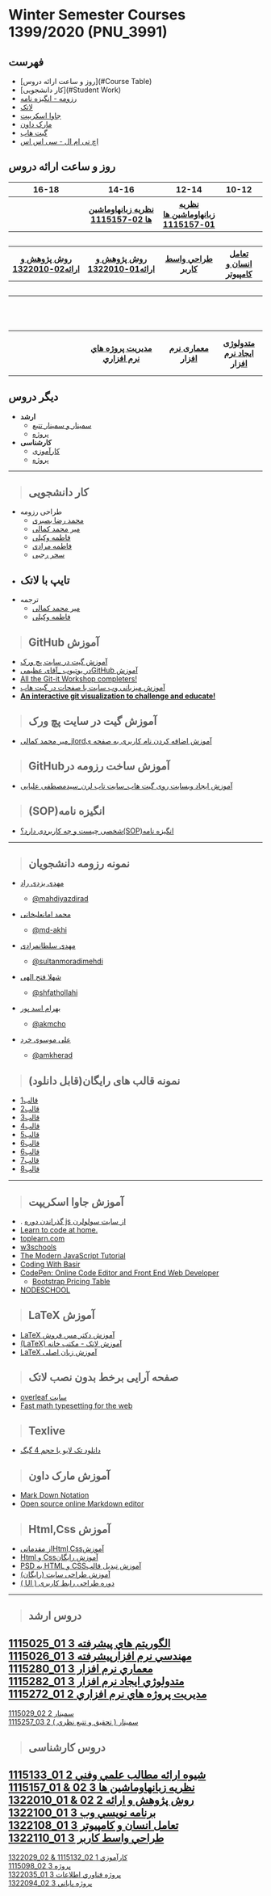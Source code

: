 # Winter Semester Courses 1399/2020 (PNU_3991)
<a name="TOC"></a>
## فهرست
- [روز و ساعت ارائه دروس](#Course Table)
- [کار دانشجویی](#Student Work)
- [رزومه - انگیزه نامه](#CV_SOP)
- [لاتک](#Latex)
- [جاوا اسکریپت](#JS)
- [مارک داون](#MD)
- [گیت هاب](#Github)
- [اچ تی ام ال - سی اس اس](#HTML)

<a name="Course Table"></a>
## روز و ساعت ارائه دروس

<table style="width:100%">
  <tr>
    <th >16-18</th>
    <th >14-16</th>
    <th >12-14</th>
    <th>10-12</th>
    <th>8-10</th>
    <th>روز</th>
  </tr>
  <tr>
    <th ></th>
    <th ><a  href="https://github.com/AliRazavi-edu/PNU_3991/tree/master/_BSc/Theory-of-Languages-and-Machines">نظريه زبانهاوماشين ها 02-1115157</a></th>
    <th ><a href="https://github.com/AliRazavi-edu/PNU_3991/tree/master/_BSc/Theory-of-Languages-and-Machines" >نظريه زبانهاوماشين ها 01-1115157</a></th>
    <th></th>
    <th></th>
    <th>شنبه</th>
  </tr>
   <tr>
    <th ></th>
    <th ></th>
    <th></th>
    <th></th>
    <th ></th>
    <th>یک شنبه</th>
  </tr>
   <tr>
     <th ><a href="https://github.com/AliRazavi-edu/PNU_3991/tree/master/_BSc/ResearchAndPresentationMethods" >روش پژوهش و ارائه02-1322010</a> </th>
     <th ><a  href="https://github.com/AliRazavi-edu/PNU_3991/tree/master/_BSc/ResearchAndPresentationMethods">روش پژوهش و ارائه01-1322010</a></th>
     <th><a  href="https://github.com/AliRazavi-edu/PNU_3991/tree/master/_BSc/UserInterfaceDesgin">طراحي واسط كاربر</a></th>
     <th><a href="https://github.com/AliRazavi-edu/PNU_3991/tree/master/_BSc/HumanComputerInteraction">تعامل انسان و كامپيوتر</a></th>
    <th ></th>   
    <th>دوشنبه</th>
  </tr>
   <tr>
    <th ></th>
    <th ></th>
    <th></th>
    <th></th>
    <th ></th>
    <th>سه شنبه</th>
  </tr>
   <tr>
    <th ></th>
    <th ></th>
    <th></th>
    <th></th>
     <th ><a  href="https://github.com/AliRazavi-edu/PNU_3991/tree/master/_MSc/AdvancedAlgorithms">الگوريتم هاي پيشرفته</a></th>
    <th>چهارشنبه</th>
  </tr>
   <tr>
    <th ></th>
     <th ><a  href="https://github.com/AliRazavi-edu/PNU_3991/tree/master/_MSc/SoftwareProjectManagement">مديريت پروژه هاي نرم افزاري</a></th>
     <th ><a  href="https://github.com/AliRazavi-edu/PNU_3991/tree/master/_MSc/SoftwareArchitecture">معماری نرم افزار</a></th>
     <th><a  href="https://github.com/AliRazavi-edu/PNU_3991/tree/master/_MSc/SoftwareDevelopmentMethodologies">متدولوژی ایجاد نرم افزار</a></th>
    <th><a href="https://github.com/AliRazavi-edu/PNU_3991/tree/master/_MSc/AdvancedSoftwareEngineering">مهندسی نرم افزار پیشرفته</a></th>
    <th>پنج شنبه</th>
  </tr>
</table>

## دیگر دروس
- **ارشد**
    - [سمینار و سمینار تتبع](https://github.com/AliRazavi-edu/PNU_3991/tree/master/_MSc/Seminar)
    - [پروژه](https://github.com/AliRazavi-edu/PNU_3991/tree/master/_MSc/Theses)
- **کارشناسی**
    - [کارآموزی](https://github.com/AliRazavi-edu/PNU_3991/tree/master/_BSc/Internship)
    - [پروژه](https://github.com/AliRazavi-edu/PNU_3991/tree/master/_BSc/Project)
 
-----------------------------------------
<a name="Student Work"></a>
> ## کار دانشجویی 
- طراحی رزومه
    - [محمد رضا بصیری](https://mrezabasiri.github.io/barayeman/)	 
    - [میر محمد کمالی](https://mir-mohammad.github.io/)   
    - [فاطمه وکیلی](https://fatemehvakili.github.io/)   
    - [فاطمه مرادی](https://ftemeh021.github.io/ftemeh-resume/)     
    - [سحر رجبی](https://saharrajabi.github.io/)   
- تایپ با لاتک
    - 
- ترجمه
    - [میر محمد کمالی](https://mir-mohammad.github.io/) 
    - [فاطمه وکیلی](https://fatemehvakili.github.io/)   

<a name="Github"></a>
> ##  GitHub آموزش 
- [آموزش گیت در سایت پچ ورک](http://jlord.us/patchwork/)
- [در یوتیوب _آقای عظیمیGitHub آموزش](https://www.youtube.com/watch?v=gLmCsU0ezd0&list=PL3Y-E4YSE4wa_TUfN7G3rAMIiu6vIeepT&index=2&t=0s&app=desktop)
- [All the Git-it Workshop completers!](https://github.com/jlord/patchwork)
- [آموزش میزبانی وب سایت با صفحات در گیت هاب](https://git.ir/teamtreehouse-hosting-a-website-with-github-pages/)
- [**An interactive git visualization to challenge and educate!**](https://learngitbranching.js.org/?demo)

>## آموزش گیت در سایت پچ ورک
- [میر محمد کمالی_jlordآموزش اضافه کردن نام کاربری به صفحه ی](https://aparat.com/v/fvq5a)

> ##  GitHubآموزش ساخت رزومه در
- [آموزش ایجاد وبسایت روی گیت هاب_سایت تاب لرن_سیدمصطفی علیایی ](https://toplearn.com/courses/2203/%D8%A2%D9%85%D9%88%D8%B2%D8%B4-%D8%A7%DB%8C%D8%AC%D8%A7%D8%AF-%D9%88%D8%A8%D8%B3%D8%A7%DB%8C%D8%AA-%D8%B1%D9%88%DB%8C-%DA%AF%DB%8C%D8%AA-%D9%87%D8%A7%D8%A8 )

<a name="CV_SOP"></a>
> ## (SOP)انگیزه نامه
- [ شخصی چیست و چه کاربردی دارد؟(SOP)انگیزه نامه](https://www.writeme.ir/sop-%D8%A7%D9%86%DA%AF%DB%8C%D8%B2%D9%87-%D9%86%D8%A7%D9%85%D9%87/)
----------
> ## نمونه رزومه دانشجویان  
+ [مهدی یزدی راد](https://mahdiyazdirad.github.io/)
    - [@mahdiyazdirad](https://github.com/mahdiyazdirad)
+ [محمد امانعلیخانی](https://md-akhi.github.io/)  
  -  [@md-akhi](https://github.com/md-akhi)
+ [مهدی سلطانمرادی](https://sultanmoradimehdi.github.io/resume/)
    - [@sultanmoradimehdi](https://github.com/sultanmoradimehdi/)  
  
+ [شهلا فتح الهی](https://shfathollahi.github.io)  
  -  [@shfathollahi](https://github.com/shfathollahi)
  
+ [بهرام اسد پور](https://akmcho.github.io)  
  - [@akmcho](https://github.com/akmcho)
  
+ [علی موسوی خرد](http://amkherad.ir/tabs/about/)  
  - [@amkherad](http://github.com/amkherad)

> ## نمونه قالب های رایگان(قابل دانلود)
- [قالب1](https://www.20script.ir/cards-html-resume-portfolio/)
- [قالب2](https://www.20script.ir/moticv-resume-cv-html5-template/)
- [قالب3](https://github.com/blackode/online-resume)
- [قالب4](https://github.com/jglovier/resume-template)
- [قالب5](https://github.com/izzydoesizzy/resumetemplate)
- [قالب6](https://github.com/rrdelaney/material-resume)
- [قالب6](https://github.com/rrdelaney/material-resume)
- [قالب7](https://superdevresources.com/html-resume-templates/)
- [قالب8](https://webkima.com/free-html-resume-templates/#13_%D9%82%D8%A7%D9%84%D8%A8_%D8%B1%D8%A7%DB%8C%DA%AF%D8%A7%D9%86_Resume)

-----------
<a name="JS"></a>
> ## آموزش جاوا اسکریپت
- . [گذراندن دوره js از سایت سولولرن](http://Sololearn.com)
- [Learn to code at home.](https://www.freecodecamp.org/)
- [toplearn.com](https://toplearn.com/courses/74/%D8%A2%D9%85%D9%88%D8%B2%D8%B4-%D9%85%D9%82%D8%AF%D9%85%D8%A7%D8%AA%DB%8C-%D8%AA%D8%A7-%D9%BE%DB%8C%D8%B4%D8%B1%D9%81%D8%AA%D9%87-%D8%AC%D8%A7%D9%88%D8%A7-%D8%A7%D8%B3%DA%A9%D8%B1%DB%8C%D9%BE%D8%AA)
- [w3schools](https://www.w3schools.com/js/default.asp)
- [The Modern JavaScript Tutorial](https://javascript.info/)
- [Coding With Basir](https://codingwithbasir.com/courses/learn-html-css/)
- [CodePen: Online Code Editor and Front End Web Developer](https://codepen.io/)
    - [Bootstrap Pricing Table](https://codepen.io/mrsahar/pen/yOVGBQ)
- [NODESCHOOL](https://nodeschool.io/)    

<a name="Latex"></a>
> ## LaTeX آموزش 
- [LaTeX آموزش دکتر مس فروش ](http://mesforush.staff.shahroodut.ac.ir/category/%d8%a2%d9%85%d9%88%d8%b2%d8%b4-latex/)
- [(LaTeX) آموزش لاتک - مکتب خانه ](https://maktabkhooneh.org/course/%D8%A2%D9%85%D9%88%D8%B2%D8%B4-%D9%84%D8%AA%DA%A9-LaTeX-mk265/)
- [LaTeX آموزش زبان اصلی  ](https://git.ir/packtpub-latex-for-everyone-and-everything/)
> ## صفحه آرایی برخط بدون نصب لاتک
- [overleaf سایت ](https://www.overleaf.com/)
- [Fast math typesetting for the web](https://katex.org/)
> ## Texlive
- [دانلود تک لایو با حجم 4 گیگ](http://ctan.yazd.ac.ir/systems/texlive/Images/texlive2020-20200406.iso)

<a name="MD"></a>
> ## آموزش مارک داون
- [Mark Down Notation](https://github.com/tchapi/markdown-cheatsheet)
- [Open source online Markdown editor](https://pandao.github.io/editor.md/en.html)

<a name="HTML"></a>
> ## Html,Css آموزش  
- [  از مقدماتیHtml,Cssآموزش](https://toplearn.com/courses/47/%D8%A2%D9%85%D9%88%D8%B2%D8%B4-html-%D9%88-css-%D8%A7%D8%B2-%D9%85%D9%82%D8%AF%D9%85%D8%A7%D8%AA%DB%8C)
- [  Html و Cssآموزش رایگان ](https://toplearn.com/courses/2165/%D8%A2%D9%85%D9%88%D8%B2%D8%B4-%D8%B1%D8%A7%DB%8C%DA%AF%D8%A7%D9%86-html-%D9%88-css)
- [   PSD به HTML و CSSآموزش تبدیل قالب ](https://toplearn.com/courses/4364/%D8%A2%D9%85%D9%88%D8%B2%D8%B4-%D8%AA%D8%A8%D8%AF%DB%8C%D9%84-%D9%82%D8%A7%D9%84%D8%A8-psd-%D8%A8%D9%87-html-%D9%88-css)
- [  آموزش طراحی سایت (رایگان) ](https://toplearn.com/courses/4287/%D8%A2%D9%85%D9%88%D8%B2%D8%B4-%D8%B7%D8%B1%D8%A7%D8%AD%DB%8C-%D8%B3%D8%A7%DB%8C%D8%AA-(%D8%B1%D8%A7%DB%8C%DA%AF%D8%A7%D9%86))
- [  ( UI ) دوره طراحی رابط کاربری ](https://toplearn.com/courses/2135/%D8%AF%D9%88%D8%B1%D9%87-%D8%B7%D8%B1%D8%A7%D8%AD%DB%8C-%D8%B1%D8%A7%D8%A8%D8%B7-%DA%A9%D8%A7%D8%B1%D8%A8%D8%B1%DB%8C-(-ui-))

-------------------------------------

> ## دروس ارشد
[1115025_01	الگوريتم هاي پيشرفته	3](https://github.com/AliRazavi-edu/PNU_3991/tree/master/_MSc/AdvancedAlgorithms)
<br>
[1115026_01	مهندسي نرم افزارپيشرفته	3](https://github.com/AliRazavi-edu/PNU_3991/tree/master/_MSc/AdvancedSoftwareEngineering)
<br>
[1115280_01	معماري نرم افزار	3](https://github.com/AliRazavi-edu/PNU_3991/tree/master/_MSc/SoftwareArchitecture)
<br>
[1115282_01	متدولوژي ايجاد نرم افزار	3](https://github.com/AliRazavi-edu/PNU_3991/tree/master/_MSc/SoftwareDevelopmentMethodologies)
<br>
[1115272_01	مديريت پروژه هاي نرم افزاري	2](https://github.com/AliRazavi-edu/PNU_3991/tree/master/_MSc/SoftwareProjectManagement)
<br>
---
[1115029_02	سمينار	2](https://github.com/AliRazavi-edu/PNU_3991/tree/master/_MSc/MscSeminar-1)
<br>
[1115257_03	سمينار ( تحقيق و تتبع نظري )	2](https://github.com/AliRazavi-edu/PNU_3991/tree/master/_MSc/MscSeminar-2)
<br>


> ## دروس کارشناسی
[1115133_01	شيوه ارائه مطالب علمي وفني	2](https://github.com/AliRazavi-edu/PNU_3991/tree/master/_BSc/ResearchAndPresentationMethods)
<br>
[1115157_01 & 02	نظريه زبانهاوماشين ها	3](https://github.com/AliRazavi-edu/PNU_3991/tree/master/_BSc/Theory-of-Languages-and-Machines)
<br>
[1322010_01 & 02	روش پژوهش و ارائه	2](https://github.com/AliRazavi-edu/PNU_3991/tree/master/_BSc/ResearchAndPresentationMethods)
<br>
[1322100_01	برنامه نويسي وب	3](https://github.com/AliRazavi-edu/PNU_3991/tree/master/_BSc/WebProgramming)
<br>
[1322108_01	تعامل انسان و كامپيوتر	3](https://github.com/AliRazavi-edu/PNU_3991/tree/master/_BSc/HumanComputerInteraction)
<br>
[1322110_01	طراحي واسط كاربر	3](https://github.com/AliRazavi-edu/PNU_3991/tree/master/_BSc/UserInterfaceDesgin)
<br>
---
[1322029_02 & 1115132_02	كارآموزي	1](https://github.com/AliRazavi-edu/PNU_3991/tree/master/_BSc/Internship)
<br>
[1115098_02	پروژه	3](https://github.com/AliRazavi-edu/PNU_3991/tree/master/_BSc/Project/1115098_02)
<br>
[1322035_01	پروژه فناوري اطلاعات	3](https://github.com/AliRazavi-edu/PNU_3991/tree/master/_BSc/Project/1322035_01)
<br>
[1322094_02	پروژه پاياني	3](https://github.com/AliRazavi-edu/PNU_3991/tree/master/_BSc/Project/1322094_02)
<br>

